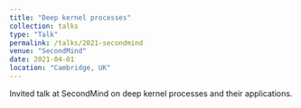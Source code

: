 ```yaml
---
title: "Deep kernel processes"
collection: talks
type: "Talk"
permalink: /talks/2021-secondmind
venue: "SecondMind"
date: 2021-04-01
location: "Cambridge, UK"
---
```


Invited talk at SecondMind on deep kernel processes and their applications. 